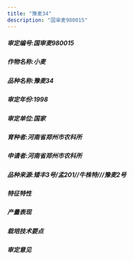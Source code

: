 ```yaml
---
title: "豫麦34"
description: "国审麦980015"
---
```

##### 审定编号:国审麦980015

##### 作物名称:小麦

##### 品种名称:豫麦34

##### 审定年份:1998

##### 审定单位:国家

##### 育种者:河南省郑州市农科所

##### 申请者:河南省郑州市农科所

##### 品种来源:矮丰3号/孟201//牛株特///豫麦2号

##### 特征特性


##### 产量表现


##### 栽培技术要点


##### 审定意见


